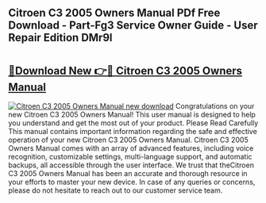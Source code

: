 ## Citroen C3 2005 Owners Manual PDf Free Download - Part-Fg3 Service Owner Guide - User Repair Edition DMr9l

# <h2><a href="http://cf14309.oget.top/?id=Citroen+C3+2005+Owners+Manual">🔗Download New 👉🔴 Citroen C3 2005 Owners Manual</a></h2>

[![Citroen C3 2005 Owners Manual new download](https://i.imgur.com/5g1atiW.png)](http://cf14309.oget.top/?id=Citroen+C3+2005+Owners+Manual)
Congratulations on your new Citroen C3 2005 Owners Manual! This user manual is designed to help you understand and get the most out of your product. Please Read Carefully This manual contains important information regarding the safe and effective operation of your new Citroen C3 2005 Owners Manual. Citroen C3 2005 Owners Manual comes with an array of advanced features, including voice recognition, customizable settings, multi-language support, and automatic backups, all accessible through the user interface. We trust that theCitroen C3 2005 Owners Manual has been an accurate and thorough resource in your efforts to master your new device. In case of any queries or concerns, please do not hesitate to reach out to our customer service team.
